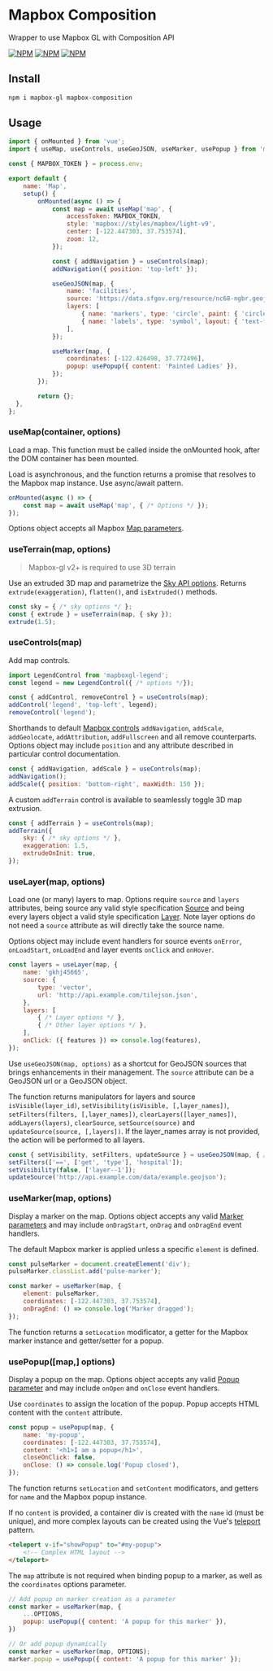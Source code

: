 # Mapbox Composition

Wrapper to use Mapbox GL with Composition API

[![NPM](https://img.shields.io/npm/v/mapbox-composition)](https://npmjs.org/package/mapbox-composition)
[![NPM](https://img.shields.io/bundlephobia/minzip/mapbox-composition)](https://npmjs.org/package/mapbox-composition)
[![NPM](https://img.shields.io/npm/l/mapbox-composition)](https://npmjs.org/package/mapbox-composition)

## Install

```bash
npm i mapbox-gl mapbox-composition
```

## Usage

```javascript
import { onMounted } from 'vue';
import { useMap, useControls, useGeoJSON, useMarker, usePopup } from 'mapbox-composition';

const { MAPBOX_TOKEN } = process.env;

export default {
    name: 'Map',
    setup() {
        onMounted(async () => {
            const map = await useMap('map', {
                accessToken: MAPBOX_TOKEN,
                style: 'mapbox://styles/mapbox/light-v9',
                center: [-122.447303, 37.753574],
                zoom: 12,
            });

            const { addNavigation } = useControls(map);
            addNavigation({ position: 'top-left' });

            useGeoJSON(map, {
                name: 'facilities',
                source: 'https://data.sfgov.org/resource/nc68-ngbr.geojson',
                layers: [
                    { name: 'markers', type: 'circle', paint: { 'circle-color': '#39f' } },
                    { name: 'labels', type: 'symbol', layout: { 'text-field': 'common-name' } },
                ],
            });

            useMarker(map, {
                coordinates: [-122.426498, 37.772496],
                popup: usePopup({ content: 'Painted Ladies' }),
            });
        });

        return {};
  },
};
```

### useMap(container, options)

Load a map. This function must be called inside the onMounted hook, after the DOM container has been mounted.

Load is asynchronous, and the function returns a promise that resolves to the Mapbox map instance. Use async/await pattern.

```javascript
onMounted(async () => {
    const map = await useMap('map', { /* Options */ });
});
```

Options object accepts all Mapbox [Map parameters](https://docs.mapbox.com/mapbox-gl-js/api/map/#map-parameters).

### useTerrain(map, options)

> Mapbox-gl v2+ is required to use 3D terrain

Use an extruded 3D map and parametrize the [Sky API options](https://www.mapbox.com/blog/sky-api-atmospheric-scattering-algorithm-for-3d-maps).
Returns `extrude(exaggeration)`, `flatten()`, and `isExtruded()` methods.

```javascript
const sky = { /* sky options */ };
const { extrude } = useTerrain(map, { sky });
extrude(1.5);
```

### useControls(map)

Add map controls.

```javascript
import LegendControl from 'mapboxgl-legend';
const legend = new LegendControl({ /* options */});

const { addControl, removeControl } = useControls(map);
addControl('legend', 'top-left', legend);
removeControl('legend');
```

Shorthands to default [Mapbox controls](https://docs.mapbox.com/mapbox-gl-js/api/markers/#icontrol)
`addNavigation`, `addScale`, `addGeolocate`, `addAttribution`, `addFullscreen` and all remove counterparts. Options object may include `position` and any attribute described in particular control documentation.

```javascript
const { addNavigation, addScale } = useControls(map);
addNavigation();
addScale({ position: 'bottom-right', maxWidth: 150 });
```

A custom `addTerrain` control is available to seamlessly toggle 3D map extrusion.

```javascript
const { addTerrain } = useControls(map);
addTerrain({
    sky: { /* sky options */ },
    exaggeration: 1.5,
    extrudeOnInit: true,
});
```

### useLayer(map, options)

Load one (or many) layers to map. Options require `source` and `layers` attributes, being source any valid style specification [Source](https://docs.mapbox.com/mapbox-gl-js/style-spec/sources) and being every layers object a valid style specification [Layer](https://docs.mapbox.com/mapbox-gl-js/style-spec/layers). Note layer options do not need a `source` attribute as will directly take the source name.

Options object may include event handlers for source events `onError`, `onLoadStart`, `onLoadEnd` and layer events `onClick` and `onHover`.

```javascript
const layers = useLayer(map, {
    name: 'gkhj45665',
    source: {
        type: 'vector',
        url: 'http://api.example.com/tilejson.json',
    },
    layers: [
        { /* Layer options */ },
        { /* Other layer options */ },
    ],
    onClick: ({ features }) => console.log(features),
});
```

Use `useGeoJSON(map, options)` as a shortcut for GeoJSON sources that brings enhancements in their management. The `source` attribute can be a GeoJSON url or a GeoJSON object.

The function returns manipulators for layers and source `isVisible(layer_id)`, `setVisibility(isVisible, [,layer_names])`, `setFilters(filters, [,layer_names])`, `clearLayers([layer_names])`, `addLayers(layers)`, `clearSource`, `setSource(source)` and `updateSource(source, [,layers])`. If the layer_names array is not provided, the action will be performed to all layers.

```javascript
const { setVisibility, setFilters, updateSource } = useGeoJSON(map, { /* options */ });
setFilters(['==', ['get', 'type'], 'hospital']);
setVisibility(false, ['layer--1']);
updateSource('http://api.example.com/data/example.geojson');
```

### useMarker(map, options)

Display a marker on the map. Options object accepts any valid [Marker parameters](https://docs.mapbox.com/mapbox-gl-js/api/markers/#marker-parameters) and may include `onDragStart`, `onDrag` and `onDragEnd` event handlers.

The default Mapbox marker is applied unless a specific `element` is defined.

```javascript
const pulseMarker = document.createElement('div');
pulseMarker.classList.add('pulse-marker');

const marker = useMarker(map, {
    element: pulseMarker,
    coordinates: [-122.447303, 37.753574],
    onDragEnd: () => console.log('Marker dragged');
});
```

The function returns a `setLocation` modificator, a getter for the Mapbox marker instance and getter/setter for a popup.

### usePopup([map,] options)

Display a popup on the map. Options object accepts any valid [Popup parameter](https://docs.mapbox.com/mapbox-gl-js/api/markers/#popup-parameters) and may include `onOpen` and `onClose` event handlers.

Use `coordinates` to assign the location of the popup. Popup accepts HTML content with the `content` attribute.

```javascript
const popup = usePopup(map, {
    name: 'my-popup',
    coordinates: [-122.447303, 37.753574],
    content: '<h1>I am a popup</h1>',
    closeOnClick: false,
    onClose: () => console.log('Popup closed'),
});
```

The function returns `setLocation` and `setContent` modificators, and getters for `name` and the Mapbox popup instance.

If no `content` is provided, a container div is created with the `name` id (must be unique), and more complex layouts can be created using the Vue's [teleport](https://v3.vuejs.org/guide/teleport.html) pattern.

```html
<teleport v-if="showPopup" to="#my-popup">
    <!-- Complex HTML layout -->
</teleport>
```

The `map` attribute is not required when binding popup to a marker, as well as the `coordinates` options parameter.

```javascript
// Add popup on marker creation as a parameter
const marker = useMarker(map, {
    ...OPTIONS,
    popup: usePopup({ content: 'A popup for this marker' }),
})

// Or add popup dynamically
const marker = useMarker(map, OPTIONS);
marker.popup = usePopup({ content: 'A popup for this marker' });
```

